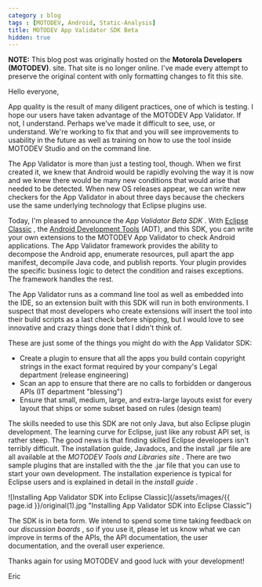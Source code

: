 ```yaml
---
category : blog
tags : [MOTODEV, Android, Static-Analysis]
title: MOTODEV App Validator SDK Beta
hidden: true
---
```

**NOTE:** This blog post was originally hosted on the **Motorola Developers (MOTODEV)**. site. That site is no longer online. I've made every attempt to preserve the original content with only formatting changes to fit this site.

Hello everyone,

App quality is the result of many diligent practices, one of which is
testing. I hope our users have taken advantage of the MOTODEV App
Validator. If not, I understand. Perhaps we've made it difficult to see,
use, or understand. We're working to fix that and you will see
improvements to usability in the future as well as training on how to
use the tool inside MOTODEV Studio and on the command line.

The App Validator is more than just a testing tool, though. When we
first created it, we knew that Android would be rapidly evolving the way
it is now and we knew there would be many new conditions that would
arise that needed to be detected. When new OS releases appear, we can
write new checkers for the App Validator in about three days because the
checkers use the same underlying technology that Eclipse plugins use.

Today, I'm pleased to announce the *App Validator Beta SDK* . With
[Eclipse
Classic](http://www.eclipse.org/downloads/packages/eclipse-classic-371/indigosr1)
, the [Android Development
Tools](http://developer.android.com/sdk/eclipse-adt.html) (ADT), and
this SDK, you can write your own extensions to the MOTODEV App Validator
to check Android applications. The App Validator framework provides the
ability to decompose the Android app, enumerate resources, pull apart
the app manifest, decompile Java code, and publish reports. Your plugin
provides the specific business logic to detect the condition and raises
exceptions. The framework handles the rest.

The App Validator runs as a command line tool as well as embedded into
the IDE, so an extension built with this SDK will run in both
environments. I suspect that most developers who create extensions will
insert the tool into their build scripts as a last check before
shipping, but I would love to see innovative and crazy things done that
I didn't think of.

These are just some of the things you might do with the App Validator
SDK:

-   Create a plugin to ensure that all the apps you build contain
    copyright strings in the exact format required by your company's
    Legal department (release engineering)
-   Scan an app to ensure that there are no calls to forbidden or
    dangerous APIs (IT department "blessing")
-   Ensure that small, medium, large, and extra-large layouts exist for
    every layout that ships or some subset based on rules (design team)

The skills needed to use this SDK are not only Java, but also Eclipse
plugin development. The learning curve for Eclipse, just like any robust
API set, is rather steep. The good news is that finding skilled Eclipse
developers isn't terribly difficult. The installation guide, Javadocs,
and the install .jar file are all available at the *MOTODEV Tools and
Libraries site* . There are two sample plugins that are installed with
the the .jar file that you can use to start your own development. The
installation experience is typical for Eclipse users and is explained in
detail in the *install guide* .

![Installing App Validator SDK into Eclipse
Classic](/assets/images/{{ page.id }}/original(1).jpg "Installing App Validator SDK into Eclipse Classic")

The SDK is in beta form. We intend to spend some time taking feedback on
our *discussion boards* , so if you use it, please let us know what we
can improve in terms of the APIs, the API documentation, the user
documentation, and the overall user experience.

Thanks again for using MOTODEV and good luck with your development!

Eric
